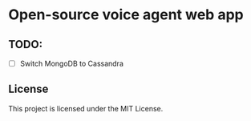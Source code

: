 # Open-source voice agent web app 

## TODO:
- [ ] Switch MongoDB to Cassandra

## License
This project is licensed under the MIT License.

